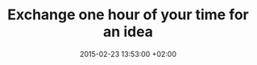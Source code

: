 ---
layout: post
status: draft
published: false
title: Exchange one hour of your time for an idea
date: 2015-02-23 15:53:00 +02:00
date: 2015-02-23 13:53:00 +02:00
categories: [] 
tags:
- blog
- jekyll
- GitHub
---